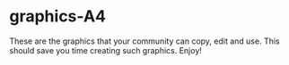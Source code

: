 # graphics-A4
These are the graphics that your community can copy, edit and use. This should save you time creating such graphics. Enjoy!
